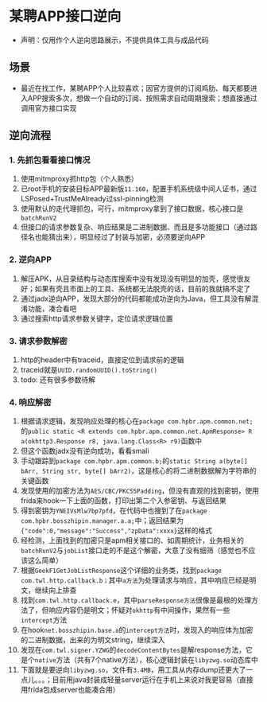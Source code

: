 # 某聘APP接口逆向

* 声明：仅用作个人逆向思路展示，不提供具体工具与成品代码

## 场景

* 最近在找工作，某聘APP个人比较喜欢；因官方提供的订阅鸡肋、每天都要进入APP搜索多次，想做一个自动的订阅、按照需求自动周期搜索；想直接通过调用官方接口实现

## 逆向流程

### 1. 先抓包看看接口情况

1. 使用mitmproxy抓http包（个人熟悉）
2. 已root手机的安装目标APP最新版`11.160`，配置手机系统级中间人证书，通过LSPosed+TrustMeAlready过ssl-pinning检测
3. 使用默认的走代理抓包，可行，mitmproxy拿到了接口数据，核心接口是`batchRunV2`
4. 但接口的请求参数复杂、响应结果是二进制数据、而且是多功能接口（通过路径名也能猜出来），明显经过了封装与加密，必须要逆向APP

### 2. 逆向APP

1. 解压APK，从目录结构与动态库搜索中没有发现没有明显的加壳，感觉很友好；如果有壳且市面上的工具、系统都无法脱壳的话，目前的我就搞不定了
2. 通过jadx逆向APP，发现大部分的代码都能成功逆向为Java，但工具没有解混淆功能，凑合看吧
3. 通过搜索http请求参数关键字，定位请求逻辑位置

### 3. 请求参数解密

1. http的header中有traceid，直接定位到请求前的逻辑
2. traceid就是`UUID.randomUUID().toString()`
3. todo: 还有很多参数待解


### 4. 响应解密

1. 根据请求逻辑，发现响应处理的核心在`package com.hpbr.apm.common.net;`的`public static <R extends com.hpbr.apm.common.net.ApmResponse> R a(okhttp3.Response r8, java.lang.Class<R> r9)`函数中
2. 但这个函数jadx没有逆向成功，看看smali
3. 手动跟踪到`package com.hpbr.apm.common.b;`的`static String a(byte[] bArr, String str, byte[] bArr2)`，这是核心的将二进制数据解为字符串的关键函数
4. 发现使用的加密方法为`AES/CBC/PKCS5Padding`，但没有直观的找到密钥，使用frida来hook一下上面的函数，打印出第二个入参密钥、与返回结果
5. 得到密钥为`YNEIVsMlw7bp7pfd`，在代码中也搜到了在`package com.hpbr.bosszhipin.manager.a.a;`中；返回结果为`{"code":0,"message":"Success","zpData":xxxx}`这样的格式
6. 经检测，上面找到的加密只是apm相关接口的、如周期统计，业务相关的`batchRunV2`与`jobList`接口走的不是这个解密，大意了没有细筛（感觉也不应该这么简单）
7. 根据`GeekF1GetJobListResponse`这个详细的业务类，找到`package com.twl.http.callback.b；`其中`a方法`为处理请求与响应，其中响应已经是明文，继续向上排查
8. 找到`com.twl.http.callback.e`，其中`parseResponse方法`很像是最根的处理方法了，但响应内容仍是明文；怀疑对`okhttp`有中间操作，果然有一些`intercept`方法
9. 在hook`net.bosszhipin.base.a`的`intercept方法`时，发现入的响应体为加密的二进制数据，出来的为明文string，继续深入
10. 发现在`com.twl.signer.YZWG`的`decodeContentBytes`是解response方法，它是个`native`方法（共有7个native方法），核心逻辑封装在`libyzwg.so`动态库中
11. 下面就是要逆向`libyzwg.so`，文件有`3.4MB`，用工具从内存dump还更大了一点儿。。。；目前用java封装成轻量server运行在手机上来说对我更容易（直接用frida包成server也能凑合用）

